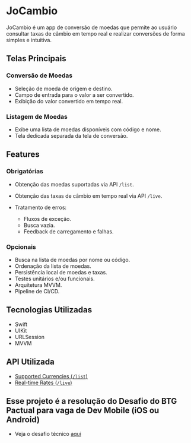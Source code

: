 # JoCambio

JoCambio é um app de conversão de moedas que permite ao usuário consultar taxas de câmbio em tempo real e realizar conversões de forma simples e intuitiva.

## Telas Principais

### Conversão de Moedas

* Seleção de moeda de origem e destino.
* Campo de entrada para o valor a ser convertido.
* Exibição do valor convertido em tempo real.

### Listagem de Moedas

* Exibe uma lista de moedas disponíveis com código e nome.
* Tela dedicada separada da tela de conversão.

## Features

### Obrigatórias

* Obtenção das moedas suportadas via API `/list`.
* Obtenção das taxas de câmbio em tempo real via API `/live`.
* Tratamento de erros:

  * Fluxos de exceção.
  * Busca vazia.
  * Feedback de carregamento e falhas.

### Opcionais

* Busca na lista de moedas por nome ou código.
* Ordenação da lista de moedas.
* Persistência local de moedas e taxas.
* Testes unitários e/ou funcionais.
* Arquitetura MVVM.
* Pipeline de CI/CD.

## Tecnologias Utilizadas

* Swift
* UIKit
* URLSession
* MVVM

## API Utilizada

* [Supported Currencies (`/list`)](https://api.exchangeratesapi.io/v1/list)
* [Real-time Rates (`/live`)](https://api.exchangeratesapi.io/v1/live)

## Esse projeto é a resolução do Desafio do BTG Pactual para vaga de Dev Mobile (iOS ou Android)

* Veja o desafio técnico [aqui](https://github.com/btg-mobile/mobile-challenge)

